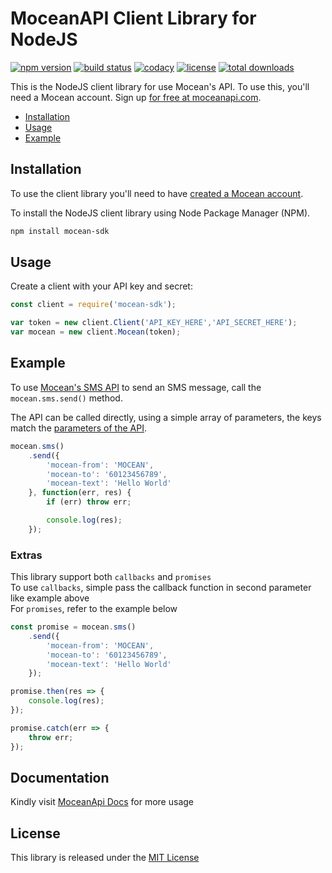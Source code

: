MoceanAPI Client Library for NodeJS 
============================
[![npm version](https://img.shields.io/npm/v/mocean-sdk.svg)](https://www.npmjs.com/package/mocean-sdk)
[![build status](https://img.shields.io/travis/com/MoceanAPI/mocean-sdk-nodejs.svg)](https://travis-ci.com/MoceanAPI/mocean-sdk-nodejs)
[![codacy](https://img.shields.io/codacy/grade/d2325f05741d442d9045121b39c5d180.svg)](https://app.codacy.com/project/MoceanAPI/mocean-sdk-nodejs/dashboard)
[![license](https://img.shields.io/npm/l/mocean-sdk.svg)](https://www.npmjs.com/package/mocean-sdk)
[![total downloads](https://img.shields.io/npm/dt/mocean-sdk.svg)](https://www.npmjs.com/package/mocean-sdk)  

This is the NodeJS client library for use Mocean's API. To use this, you'll need a Mocean account. Sign up [for free at 
moceanapi.com][signup].

 * [Installation](#installation)
 * [Usage](#usage)
 * [Example](#example)

## Installation

To use the client library you'll need to have [created a Mocean account][signup]. 

To install the NodeJS client library using Node Package Manager (NPM).

```bash
npm install mocean-sdk
```

## Usage

Create a client with your API key and secret:

```javascript
const client = require('mocean-sdk');

var token = new client.Client('API_KEY_HERE','API_SECRET_HERE');
var mocean = new client.Mocean(token);
```

## Example

To use [Mocean's SMS API][doc_sms] to send an SMS message, call the `mocean.sms.send()` method.

The API can be called directly, using a simple array of parameters, the keys match the [parameters of the API][doc_sms].

```javascript
mocean.sms()
    .send({
        'mocean-from': 'MOCEAN',
        'mocean-to': '60123456789',
        'mocean-text': 'Hello World'
    }, function(err, res) {
        if (err) throw err;

        console.log(res);
    });
```

### Extras

This library support both `callbacks` and `promises`  
To use `callbacks`, simple pass the callback function in second parameter like example above  
For `promises`, refer to the example below
```javascript
const promise = mocean.sms()
    .send({
        'mocean-from': 'MOCEAN',
        'mocean-to': '60123456789',
        'mocean-text': 'Hello World'
    });

promise.then(res => {
    console.log(res);
});

promise.catch(err => {
    throw err;
});
```

## Documentation

Kindly visit [MoceanApi Docs][doc_main] for more usage

License
-------

This library is released under the [MIT License][license]

[signup]: https://dashboard.moceanapi.com/register?medium=github&campaign=sdk-javascript
[doc_main]: https://moceanapi.com/docs/?javascript
[doc_sms]: https://moceanapi.com/docs/?javascript#send-sms
[license]: LICENSE.txt

